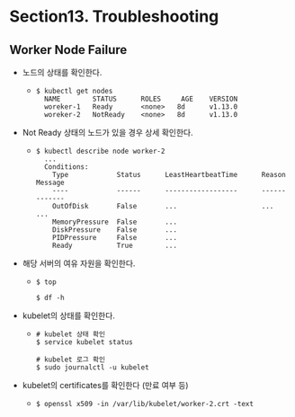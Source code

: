# Section13. Troubleshooting

## Worker Node Failure

- 노드의 상태를 확인한다.
  - ```
    $ kubectl get nodes
      NAME        STATUS      ROLES     AGE    VERSION
      woreker-1   Ready       <none>   8d      v1.13.0
      woreker-2   NotReady    <none>   8d      v1.13.0
    ```
- Not Ready 상태의 노드가 있을 경우 상세 확인한다.
  - ```
    $ kubectl describe node worker-2
      ...
      Conditions:
        Type            Status      LeastHeartbeatTime      Reason      Message
        ----            ------      ------------------      ------      -------
        OutOfDisk       False       ...                     ...         ...
        MemoryPressure  False       ...
        DiskPressure    False       ...
        PIDPressure     False       ...
        Ready           True        ...
    ```
- 해당 서버의 여유 자원을 확인한다.
  - ```
    $ top

    $ df -h
    ```

- kubelet의 상태를 확인한다.
  - ```
    # kubelet 상태 확인
    $ service kubelet status
    
    # kubelet 로그 확인
    $ sudo journalctl -u kubelet
    ```
- kubelet의 certificates를 확인한다 (만료 여부 등)
  - ```
    $ openssl x509 -in /var/lib/kubelet/worker-2.crt -text
    ```